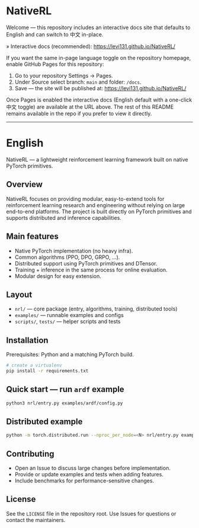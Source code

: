 

# NativeRL

Welcome — this repository includes an interactive docs site that defaults to English and can switch to 中文 in-place.

» Interactive docs (recommended): https://levi131.github.io/NativeRL/

If you want the same in-page language toggle on the repository homepage, enable GitHub Pages for this repository:

1. Go to your repository Settings → Pages.
2. Under Source select branch: `main` and folder: `/docs`.
3. Save — the site will be published at: https://levi131.github.io/NativeRL/

Once Pages is enabled the interactive docs (English default with a one-click 中文 toggle) are available at the URL above. The rest of this README remains available in the repo if you prefer to view it directly.

---

<!-- The original README content is kept below for convenience. Use the Pages site for the interactive experience. -->

# English

NativeRL — a lightweight reinforcement learning framework built on native PyTorch primitives.

## Overview

NativeRL focuses on providing modular, easy-to-extend tools for reinforcement learning research and engineering without relying on large end-to-end platforms. The project is built directly on PyTorch primitives and supports distributed and inference capabilities.

## Main features

- Native PyTorch implementation (no heavy infra).
- Common algorithms (PPO, DPO, GRPO, ...).
- Distributed support using PyTorch primitives and DTensor.
- Training + inference in the same process for online evaluation.
- Modular design for easy extension.

## Layout

- `nrl/` — core package (entry, algorithms, training, distributed tools)
- `examples/` — runnable examples and configs
- `scripts/`, `tests/` — helper scripts and tests

## Installation

Prerequisites: Python and a matching PyTorch build.

```bash
# create a virtualenv
pip install -r requirements.txt
```

## Quick start — run `ardf` example

```bash
python3 nrl/entry.py examples/ardf/config.py
```

## Distributed example

```bash
python -m torch.distributed.run --nproc_per_node=<N> nrl/entry.py examples/ardf/config.py
```

## Contributing

- Open an Issue to discuss large changes before implementation.
- Provide or update examples and tests when adding features.
- Include benchmarks for performance-sensitive changes.

## License

See the `LICENSE` file in the repository root. Use Issues for questions or contact the maintainers.
